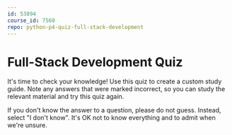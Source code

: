 ```yaml
---
id: 53894
course_id: 7560
repo: python-p4-quiz-full-stack-development
---
```


# Full-Stack Development Quiz

It's time to check your knowledge! Use this quiz to create a custom study guide.
Note any answers that were marked incorrect, so you can study the relevant
material and try this quiz again.

If you don't know the answer to a question, please do not guess. Instead, select
"I don't know". It's OK not to know everything and to admit when we're unsure.
